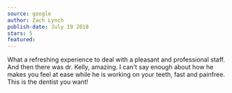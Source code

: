 ```yaml
---
source: google
author: Zach Lynch
publish-date: July 19 2018
stars: 5
featured: 
---
```

What a refreshing experience to deal with a pleasant and professional staff. And then there was dr. Kelly, amazing. I can't say enough about how he makes you feel at ease while he is working on your teeth, fast and painfree. This is the dentist you want!
